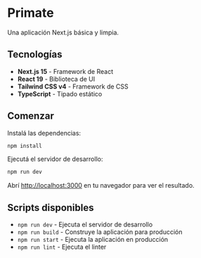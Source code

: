 # Primate

Una aplicación Next.js básica y limpia.

## Tecnologías

- **Next.js 15** - Framework de React
- **React 19** - Biblioteca de UI
- **Tailwind CSS v4** - Framework de CSS
- **TypeScript** - Tipado estático

## Comenzar

Instalá las dependencias:

```bash
npm install
```

Ejecutá el servidor de desarrollo:

```bash
npm run dev
```

Abrí [http://localhost:3000](http://localhost:3000) en tu navegador para ver el resultado.

## Scripts disponibles

- `npm run dev` - Ejecuta el servidor de desarrollo
- `npm run build` - Construye la aplicación para producción
- `npm run start` - Ejecuta la aplicación en producción
- `npm run lint` - Ejecuta el linter

